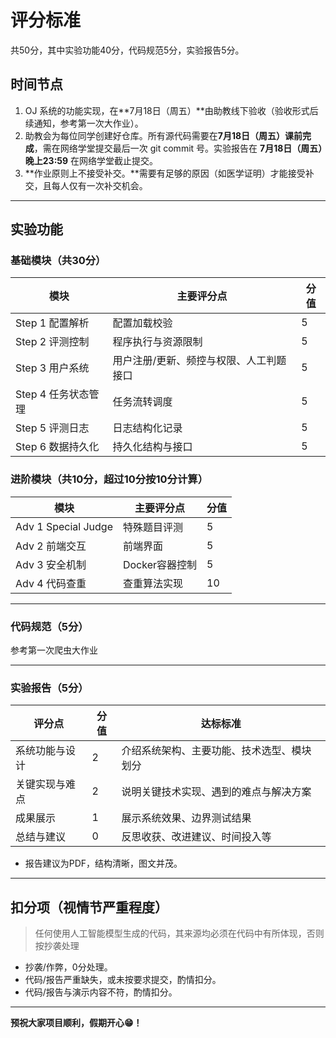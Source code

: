 # 评分标准

共50分，其中实验功能40分，代码规范5分，实验报告5分。

## 时间节点

1. OJ 系统的功能实现，在**7月18日（周五）**由助教线下验收（验收形式后续通知，参考第一次大作业）。
2. 助教会为每位同学创建好仓库。所有源代码需要在**7月18日（周五）课前完成**，需在网络学堂提交最后一次 git commit 号。实验报告在 **7月18日（周五）晚上23:59** 在网络学堂截止提交。
3. **作业原则上不接受补交。**需要有足够的原因（如医学证明）才能接受补交，且每人仅有一次补交机会。

---

## 实验功能

### 基础模块（共30分）

| 模块 | 主要评分点 | 分值 |
| ---- | ---------- | ---- |
| Step 1 配置解析 | 配置加载校验 | 5 |
| Step 2 评测控制 | 程序执行与资源限制 | 5 |
| Step 3 用户系统    | 用户注册/更新、频控与权限、人工判题接口 | 5 |
| Step 4 任务状态管理      | 任务流转调度 | 5 |
| Step 5 评测日志    | 日志结构化记录 | 5 |
| Step 6 数据持久化 | 持久化结构与接口 | 5 |

### 进阶模块（共10分，超过10分按10分计算）

| 模块 | 主要评分点 | 分值 |
| ---- | ---------- | ---- |
| Adv 1 Special Judge | 特殊题目评测 | 5 |
| Adv 2 前端交互 | 前端界面 | 5 |
| Adv 3 安全机制    | Docker容器控制 | 5 |
| Adv 4 代码查重      | 查重算法实现 | 10 |

---

### 代码规范（5分）

参考第一次爬虫大作业

---

### 实验报告（5分）

| 评分点 | 分值 | 达标标准 |
| ------ | ---- | -------- |
| 系统功能与设计 | 2 | 介绍系统架构、主要功能、技术选型、模块划分 |
| 关键实现与难点 | 2 | 说明关键技术实现、遇到的难点与解决方案 |
| 成果展示    | 1 | 展示系统效果、边界测试结果 |
| 总结与建议     | 0 | 反思收获、改进建议、时间投入等 |

- 报告建议为PDF，结构清晰，图文并茂。

---

## 扣分项（视情节严重程度）

> 任何使用人工智能模型生成的代码，其来源均必须在代码中有所体现，否则按抄袭处理

- 抄袭/作弊，0分处理。
- 代码/报告严重缺失，或未按要求提交，酌情扣分。
- 代码/报告与演示内容不符，酌情扣分。

---

**预祝大家项目顺利，假期开心😁！**
